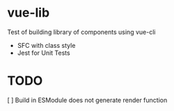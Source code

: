 # vue-lib
Test of building library of components using vue-cli
- SFC with class style
- Jest for Unit Tests
# TODO
[ ] Build in ESModule does not generate render function